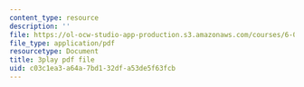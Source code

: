```yaml
---
content_type: resource
description: ''
file: https://ol-ocw-studio-app-production.s3.amazonaws.com/courses/6-042j-mathematics-for-computer-science-spring-2015/c03c1ea3a64a7bd132dfa53de5f63fcb_zcvsyL7GtH4.pdf
file_type: application/pdf
resourcetype: Document
title: 3play pdf file
uid: c03c1ea3-a64a-7bd1-32df-a53de5f63fcb
---
```

